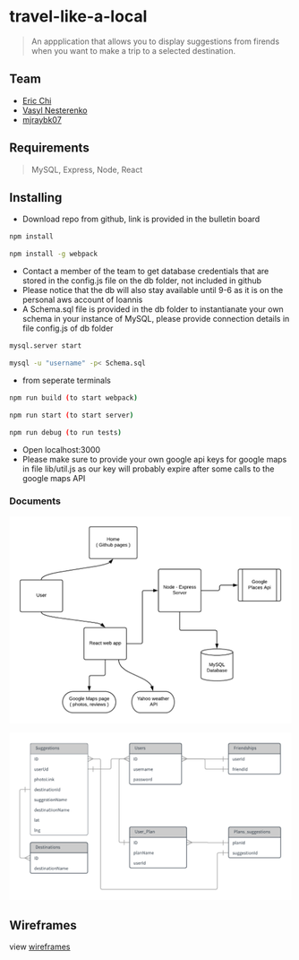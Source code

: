 # travel-like-a-local
> An appplication that allows you to display suggestions from firends when you want to make a trip to a selected destination.

## Team

  -  [Eric Chi](https://github.com/echi81)
  -  [Vasyl Nesterenko](https://github.com/vasyl-n)
  -  [mjraybk07](https://github.com/mjraybk07)

## Requirements
> MySQL, Express, Node, React

## Installing

  -  Download repo from github, link is provided in the bulletin board

  ```sh
  npm install
  ```
  ```sh
  npm install -g webpack
  ```
  -  Contact a member of the team to get database credentials that are stored in the config.js file on the db folder, not included in github
  -  Please notice that the db will also stay available until 9-6 as it is on the personal aws account of Ioannis
  -  A Schema.sql file is provided in the db folder to instantianate your own schema in your instance of MySQL, please provide connection details in file config.js of db folder

  ```sh
  mysql.server start
  ```

  ```sh
  mysql -u "username" -p< Schema.sql
  ```

-  from seperate terminals
  ```sh
npm run build (to start webpack)
  ```

  ```sh
 npm run start (to start server)
  ```
  
  ```sh
  npm run debug (to run tests)
  ```

  -  Open localhost:3000
  -  Please make sure to provide your own google api keys for google maps in file lib/util.js as our key will probably expire after some calls to the google maps API

### Documents


![alt text](https://github.com/BenevolentBactrians/travel-like-a-local/blob/master/documents/application%20architecture.png)

![alt text](https://github.com/BenevolentBactrians/travel-like-a-local/blob/master/documents/Database%20Relationship%20Diagram.png)

## Wireframes

view [wireframes](https://github.com/BenevolentBactrians/travel-like-a-local/wiki/Wireframes)


